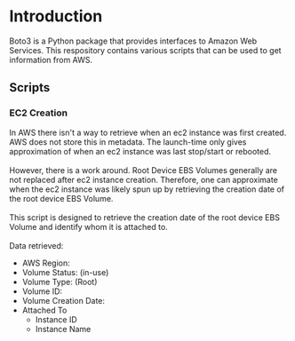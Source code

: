 # Introduction
Boto3 is a Python package that provides interfaces to Amazon Web Services. This respository contains various scripts that can be used to get information from AWS.

## Scripts

### EC2 Creation
In AWS there isn't a way to retrieve when an ec2 instance was first created. AWS does not store this in metadata. The launch-time only gives approximation of when an ec2 instance was last stop/start or rebooted. 
<br><br>
However, there is a work around. Root Device EBS Volumes generally are not replaced after ec2 instance creation. Therefore, one can approximate when the ec2 instance was likely spun up by retrieving the creation date of the root device EBS Volume.
<br>
<br>
This script is designed to retrieve the creation date of the root device EBS Volume and identify whom it is attached to.
<br>
<br>
Data retrieved:
- AWS Region:
- Volume Status: (in-use)
- Volume Type: (Root)
- Volume ID:
- Volume Creation Date:
- Attached To
    - Instance ID
    - Instance Name